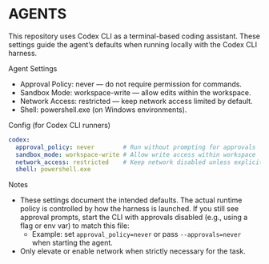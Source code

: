 # AGENTS

This repository uses Codex CLI as a terminal-based coding assistant. These settings guide the agent’s defaults when running locally with the Codex CLI harness.

Agent Settings

- Approval Policy: never — do not require permission for commands.
- Sandbox Mode: workspace-write — allow edits within the workspace.
- Network Access: restricted — keep network access limited by default.
- Shell: powershell.exe (on Windows environments).

Config (for Codex CLI runners)

```yaml
codex:
  approval_policy: never        # Run without prompting for approvals
  sandbox_mode: workspace-write # Allow write access within workspace
  network_access: restricted    # Keep network disabled unless explicitly enabled
  shell: powershell.exe
```

Notes

- These settings document the intended defaults. The actual runtime policy is controlled by how the harness is launched. If you still see approval prompts, start the CLI with approvals disabled (e.g., using a flag or env var) to match this file:
  - Example: set `approval_policy=never` or pass `--approvals=never` when starting the agent.
- Only elevate or enable network when strictly necessary for the task.

